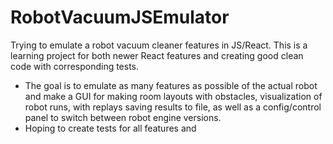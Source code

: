# RobotVacuumJSEmulator
Trying to emulate a robot vacuum cleaner features in JS/React.
This is a learning project for both newer React features and creating good clean code with corresponding tests.
* The goal is to emulate as many features as possible of the actual robot and make a GUI for making room layouts with obstacles, visualization of robot runs, with replays saving results to file, as well as a config/control panel to switch between robot engine versions.
* Hoping to create tests for all features and 
